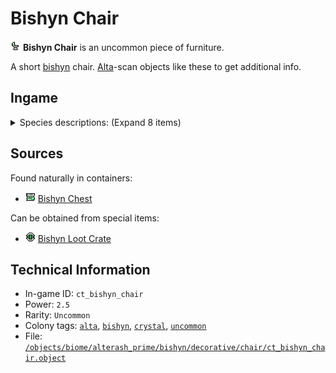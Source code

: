 # Bishyn Chair

<img src="https://raw.githubusercontent.com/Ceterai/Enternia/main/objects/biome/alterash_prime/bishyn/decorative/chair/icon.png" alt="Bishyn Chair icon" loading="lazy" height=16px width="auto" /> **Bishyn Chair** is an uncommon piece of furniture.

A short [bishyn](https://ceterai.github.io/MyEnternia/Wiki/Tags/Bishyn) chair. [Alta](https://ceterai.github.io/MyEnternia/Wiki/Tags/Alta)-scan objects like these to get additional info.

## Ingame

<details><summary>Species descriptions: (Expand 8 items)</summary>

- Alta: These sleek wide chairs are iconic to the space-hungry bishyn architecture style.
- Apex: A short chair inlaid with poisonous crystal. I won't sit here.
- Avian: This chair looks like a cute little throne.
- Floran: A sssmall chair.
- Glitch: Calm. A gray chair with a hole for a crystal.
- Human: I mostly prefer a high back chairs, but this one is cool too.
- Hylotl: This chair looks slightly unbalanced on its back.
- Novakid: A comfy little chair.

</details>

## Sources

Found naturally in containers:

- <img src="https://raw.githubusercontent.com/Ceterai/Enternia/main/objects/biome/alterash_prime/bishyn/decorative/chest/icon.png" alt="Bishyn Chest icon" loading="lazy" height=16px width="auto" /> [Bishyn Chest](https://ceterai.github.io/MyEnternia/Wiki/BishynChest)

Can be obtained from special items:

- <img src="https://raw.githubusercontent.com/Ceterai/Enternia/main/items/active/alta/loot/biome/ct_bishyn_loot.png" alt="Bishyn Loot Crate icon" loading="lazy" height=16px width="auto" /> [Bishyn Loot Crate](https://ceterai.github.io/MyEnternia/Wiki/BishynLootCrate)

## Technical Information

- In-game ID: `ct_bishyn_chair`
- Power: `2.5`
- Rarity: `Uncommon`
- Colony tags: [`alta`](https://ceterai.github.io/MyEnternia/Wiki/Tags/Alta), [`bishyn`](https://ceterai.github.io/MyEnternia/Wiki/Tags/Bishyn), [`crystal`](https://ceterai.github.io/MyEnternia/Wiki/Tags/Crystal), [`uncommon`](https://ceterai.github.io/MyEnternia/Wiki/Tags/Uncommon)
- File: [`/objects/biome/alterash_prime/bishyn/decorative/chair/ct_bishyn_chair.object`](https://github.com/Ceterai/Enternia/blob/main/objects/biome/alterash_prime/bishyn/decorative/chair/ct_bishyn_chair.object)
